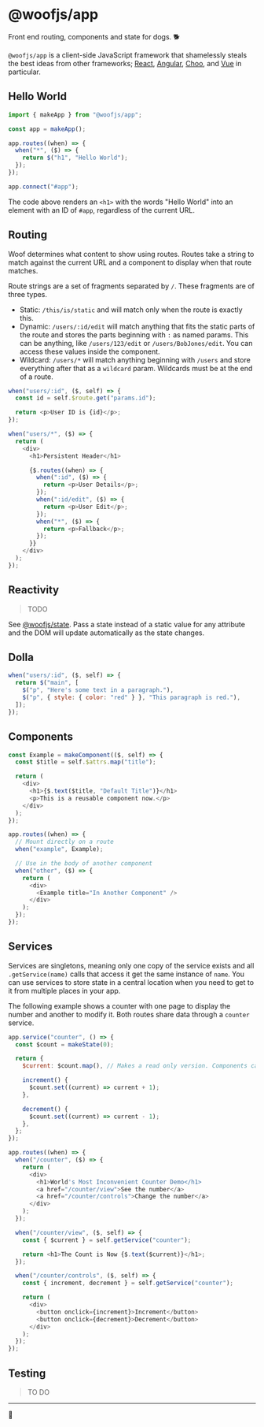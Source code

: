 # @woofjs/app

Front end routing, components and state for dogs. 🐕

`@woofjs/app` is a client-side JavaScript framework that shamelessly steals the best ideas from other frameworks; [React](https://reactjs.org/docs/introducing-jsx.html), [Angular](https://angular.io/guide/architecture-services), [Choo](https://github.com/choojs/choo#routing), and [Vue](https://vuejs.org/v2/guide/class-and-style.html) in particular.

## Hello World

```js
import { makeApp } from "@woofjs/app";

const app = makeApp();

app.routes((when) => {
  when("*", ($) => {
    return $("h1", "Hello World");
  });
});

app.connect("#app");
```

The code above renders an `<h1>` with the words "Hello World" into an element with an ID of `#app`, regardless of the current URL.

## Routing

Woof determines what content to show using routes. Routes take a string to match against the current URL and a component to display when that route matches.

Route strings are a set of fragments separated by `/`. These fragments are of three types.

- Static: `/this/is/static` and will match only when the route is exactly this.
- Dynamic: `/users/:id/edit` will match anything that fits the static parts of the route and stores the parts beginning with `:` as named params. This can be anything, like `/users/123/edit` or `/users/BobJones/edit`. You can access these values inside the component.
- Wildcard: `/users/*` will match anything beginning with `/users` and store everything after that as a `wildcard` param. Wildcards must be at the end of a route.

```js
when("users/:id", ($, self) => {
  const id = self.$route.get("params.id");

  return <p>User ID is {id}</p>;
});
```

```js
when("users/*", ($) => {
  return (
    <div>
      <h1>Persistent Header</h1>

      {$.routes((when) => {
        when(":id", ($) => {
          return <p>User Details</p>;
        });
        when(":id/edit", ($) => {
          return <p>User Edit</p>;
        });
        when("*", ($) => {
          return <p>Fallback</p>;
        });
      }}
    </div>
  );
});
```

## Reactivity

> TODO

See [@woofjs/state](https://github.com/woofjs/state). Pass a state instead of a static value for any attribute and the DOM will update automatically as the state changes.

## Dolla

```js
when("users/:id", ($, self) => {
  return $("main", [
    $("p", "Here's some text in a paragraph."),
    $("p", { style: { color: "red" } }, "This paragraph is red."),
  ]);
});
```

## Components

```js
const Example = makeComponent(($, self) => {
  const $title = self.$attrs.map("title");

  return (
    <div>
      <h1>{$.text($title, "Default Title")}</h1>
      <p>This is a reusable component now.</p>
    </div>
  );
});

app.routes((when) => {
  // Mount directly on a route
  when("example", Example);

  // Use in the body of another component
  when("other", ($) => {
    return (
      <div>
        <Example title="In Another Component" />
      </div>
    );
  });
});
```

## Services

Services are singletons, meaning only one copy of the service exists and all `.getService(name)` calls that access it get the same instance of `name`. You can use services to store state in a central location when you need to get to it from multiple places in your app.

The following example shows a counter with one page to display the number and another to modify it. Both routes share data through a `counter` service.

```js
app.service("counter", () => {
  const $count = makeState(0);

  return {
    $current: $count.map(), // Makes a read only version. Components can only change this through the methods.

    increment() {
      $count.set((current) => current + 1);
    },

    decrement() {
      $count.set((current) => current - 1);
    },
  };
});

app.routes((when) => {
  when("/counter", ($) => {
    return (
      <div>
        <h1>World's Most Inconvenient Counter Demo</h1>
        <a href="/counter/view">See the number</a>
        <a href="/counter/controls">Change the number</a>
      </div>
    );
  });

  when("/counter/view", ($, self) => {
    const { $current } = self.getService("counter");

    return <h1>The Count is Now {$.text($current)}</h1>;
  });

  when("/counter/controls", ($, self) => {
    const { increment, decrement } = self.getService("counter");

    return (
      <div>
        <button onclick={increment}>Increment</button>
        <button onclick={decrement}>Decrement</button>
      </div>
    );
  });
});
```

## Testing

> TO DO

---

🦆
